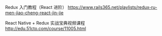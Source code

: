 Redux 入门教程（React 进阶）
https://www.rails365.net/playlists/redux-ru-men-jiao-cheng-react-jin-jie

React Native + Redux 实战宝典视频课程
http://edu.51cto.com/course/11005.html
